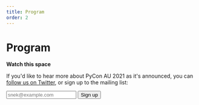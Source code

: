 ```yaml
---
title: Program
order: 2
---
```

# Program

**Watch this space**

If you'd like to hear more about PyCon AU 2021 as it's announced, you can <a href="https://twitter.com/PyConAU">follow us on Twitter</a>, or sign up to the mailing list:

<form method='post' action='https://lists.linux.org.au/mailman/subscribe/pycon-au-announce' class='mailing-list-signup-form'>
    <input type='email' name='email' required placeholder='snek@example.com'>
    <button type='submit'>
        Sign up
    </button>
</form>
